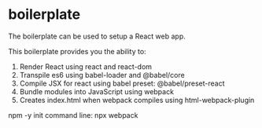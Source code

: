 # boilerplate

The boilerplate can be used to setup a React web app.

This boilerplate provides you the ability to:
  1. Render React using react and react-dom
  2. Transpile es6 using babel-loader and @babel/core
  3. Compile JSX for react using babel preset: @babel/preset-react
  4. Bundle modules into JavaScript using webpack
  5. Creates index.html when webpack compiles using html-webpack-plugin
  
  
  npm -y init
  command line: npx webpack
